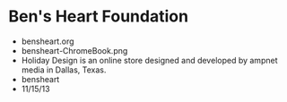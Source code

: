 # Ben's Heart Foundation
- bensheart.org
- bensheart-ChromeBook.png
- Holiday Design is an online store designed and developed by ampnet media in Dallas, Texas.
- bensheart
- 11/15/13

